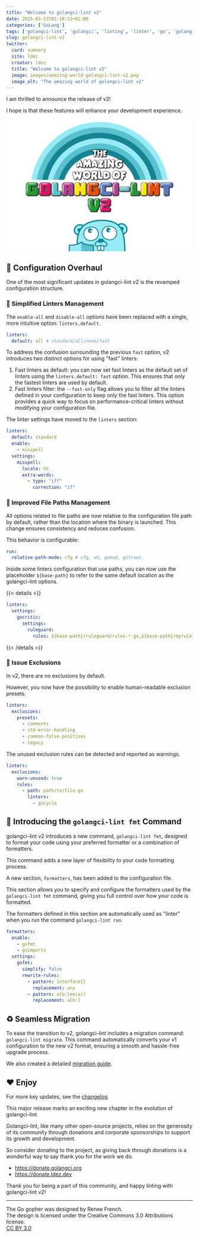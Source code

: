 ```yaml
---
title: "Welcome to golangci-lint v2"
date: 2025-03-23T01:18:13+01:00
categories: ['GoLang']
tags: ['golangci-lint', 'golangci', 'linting', 'linter', 'go', 'golang']
slug: golangci-lint-v2
twitter:
  card: summary
  site: ldez
  creator: ldez
  title: "Welcome to golangci-lint v2"
  image: images/amazing-world-golangci-lint-v2.png
  image_alt: "The amazing world of golangci-lint v2"
---
```


I am thrilled to announce the release of v2!

I hope is that these features will enhance your development experience.

![](/images/amazing-world-golangci-lint-v2.png)

<!--more-->

## 📄 Configuration Overhaul

One of the most significant updates in golangci-lint v2 is the revamped configuration structure.

### 🧩 Simplified Linters Management

The `enable-all` and `disable-all` options have been replaced with a single, more intuitive option: `linters.default`.

```yaml
linters:
  default: all # standard/all/none/fast
```

To address the confusion surrounding the previous `fast` option, v2 introduces two distinct options for using "fast" linters:

1. Fast linters as default: you can now set fast linters as the default set of linters using the `linters.default: fast` option.
   This ensures that only the fastest linters are used by default.
2. Fast linters filter: the `--fast-only` flag allows you to filter all the linters defined in your configuration to keep only the fast linters.
   This option provides a quick way to focus on performance-critical linters without modifying your configuration file.

The linter settings have moved to the `linters` section:

```yaml
linters:
  default: standard
  enable:
    - misspell
  settings:
    misspell:
      locale: US
      extra-words:
        - typo: "iff"
          correction: "if"
```

### 📁 Improved File Paths Management

All options related to file paths are now relative to the configuration file path by default, rather than the location where the binary is launched.
This change ensures consistency and reduces confusion.

This behavior is configurable:

```yaml
run:
  relative-path-mode: cfg # cfg, wd, gomod, gitroot.
```

Inside some linters configuration that use paths,
you can now use the placeholder `${base-path}` to refer to the same default location as the golangci-lint options.

{{< details >}}

```yaml
linters:
  settings:
    gocritic:
      settings:
        ruleguard:
          rules: ${base-path}/ruleguard/rules-*.go,${base-path}/myrule1.go
```

{{< /details >}}

### 🙈 Issue Exclusions

In v2, there are no exclusions by default.

However, you now have the possibility to enable human-readable exclusion presets.

```yaml
linters:
  exclusions:
    presets:
      - comments
      - std-error-handling
      - common-false-positives
      - legacy
```

The unused exclusion rules can be detected and reported as warnings.

```yaml
linters:
  exclusions:
    warn-unused: true
    rules:
      - path: path/to/file.go
        linters:
          - gocyclo
```


## 🌟 Introducing the `golangci-lint fmt` Command

golangci-lint v2 introduces a new command, `golangci-lint fmt`, designed to format your code using your preferred formatter or a combination of formatters.

This command adds a new layer of flexibility to your code formatting process.

A new section, `formatters`, has been added to the configuration file.

This section allows you to specify and configure the formatters used by the `golangci-lint fmt` command, giving you full control over how your code is formatted.

The formatters defined in this section are automatically used as "linter" when you run the command `golangci-lint run`.

```yaml
formatters:
  enable:
    - gofmt
    - goimports
  settings:
    gofmt:
      simplify: false
      rewrite-rules:
        - pattern: interface{}
          replacement: any
        - pattern: a[b:len(a)]
          replacement: a[b:]
```


## ♻️ Seamless Migration

To ease the transition to v2, golangci-lint includes a migration command: `golangci-lint migrate`.
This command automatically converts your v1 configuration to the new v2 format, ensuring a smooth and hassle-free upgrade process.

We also created a detailed [migration guide](https://golangci-lint.run/product/migration-guide/).

## ❤️ Enjoy

For more key updates, see the [changelog](https://opencollective.com/redirect?url=https%3A%2F%2Fgolangci-lint.run%2Fproduct%2Fchangelog%2F%23v200).

This major release marks an exciting new chapter in the evolution of golangci-lint.

Golangci-lint, like many other open-source projects, relies on the generosity of its community through donations and corporate sponsorships to support its growth and development.

So consider donating to the project, as giving back through donations is a wonderful way to say thank you for the work we do.

- https://donate.golangci.org
- https://donate.ldez.dev

Thank you for being a part of this community, and happy linting with golangci-lint v2!

---

The Go gopher was designed by Renee French.  
The design is licensed under the Creative Commons 3.0 Attributions license.  
[CC BY 3.0](https://creativecommons.org/licenses/by/3.0/)